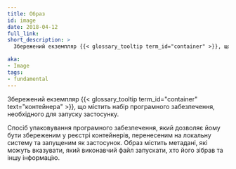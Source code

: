 ```yaml
---
title: Образ
id: image
date: 2018-04-12
full_link: 
short_description: >
  Збережений екземпляр {{< glossary_tooltip term_id="container" >}}, що містить набір програмного забезпечення, необхідного для запуску додатка.

aka: 
- Image
tags:
- fundamental
---
```

Збережений екземпляр {{< glossary_tooltip term_id="container" text="контейнера" >}}, що містить набір програмного забезпечення, необхідного для запуску застосунку.

<!--more-->

Спосіб упаковування програмного забезпечення, який дозволяє йому бути збереженим у реєстрі контейнерів, перенесеним на локальну систему та запущеним як застосунок. Образ містить метадані, які можуть вказувати, який виконавчий файл запускати, хто його зібрав та іншу інформацію.
